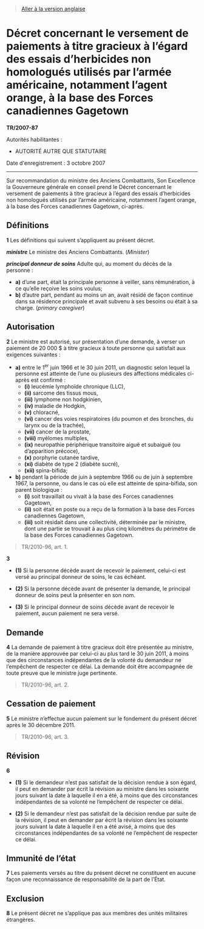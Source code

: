 > [Aller à la version anglaise](/en/Regulations/Statutory%20Instruments/2007/87.md)

# Décret concernant le versement de paiements à titre gracieux à l’égard des essais d’herbicides non homologués utilisés par l’armée américaine, notamment l’agent orange, à la base des Forces canadiennes Gagetown

**TR/2007-87**

Autorités habilitantes : 
- AUTORITÉ AUTRE QUE STATUTAIRE

Date d'enregistrement : 3 octobre 2007

----------

Sur recommandation du ministre des Anciens Combattants, Son Excellence la Gouverneure générale en conseil prend le Décret concernant le versement de paiements à titre gracieux à l’égard des essais d’herbicides non homologués utilisés par l’armée américaine, notamment l’agent orange, à la base des Forces canadiennes Gagetown, ci-après.




## Définitions


**1** Les définitions qui suivent s’appliquent au présent décret.

***ministre*** Le ministre des Anciens Combattants. (*Minister*)

***principal donneur de soins*** Adulte qui, au moment du décès de la personne :
- **a)** d’une part, était la principale personne à veiller, sans rémunération, à ce qu’elle reçoive les soins voulus;
- **b)** d’autre part, pendant au moins un an, avait résidé de façon continue dans sa résidence principale et avait subvenu à ses besoins ou était à sa charge. (*primary caregiver*)




## Autorisation


**2** Le ministre est autorisé, sur présentation d’une demande, à verser un paiement de 20 000 $ à titre gracieux à toute personne qui satisfait aux exigences suivantes :
- **a)** entre le 1<sup>er</sup> juin 1966 et le 30 juin 2011, un diagnostic selon lequel la personne est atteinte de l’une ou plusieurs des affections médicales ci-après est confirmé :
	- **(i)** leucémie lymphoïde chronique (LLC),
	- **(ii)** sarcome des tissus mous,
	- **(iii)** lymphome non hodgkinien,
	- **(iv)** maladie de Hodgkin,
	- **(v)** chloracné,
	- **(vi)** cancer des voies respiratoires (du poumon et des bronches, du larynx ou de la trachée),
	- **(vii)** cancer de la prostate,
	- **(viii)** myélomes multiples,
	- **(ix)** neuropathie périphérique transitoire aiguë et subaiguë (ou d’apparition précoce),
	- **(x)** porphyrie cutanée tardive,
	- **(xi)** diabète de type 2 (diabète sucré),
	- **(xii)** spina-bifida;
- **b)** pendant la période de juin à septembre 1966 ou de juin à septembre 1967, la personne, ou dans le cas où elle est atteinte de spina-bifida, son parent biologique :
	- **(i)** soit travaillait ou vivait à la base des Forces canadiennes Gagetown,
	- **(ii)** soit était en poste ou a reçu de la formation à la base des Forces canadiennes Gagetown,
	- **(iii)** soit résidait dans une collectivité, déterminée par le ministre, dont une partie se trouvait à au plus cinq kilomètres du périmètre de la base des Forces canadiennes Gagetown.
> TR/2010-96, art. 1.




**3** 

- **(1)** Si la personne décède avant de recevoir le paiement, celui-ci est versé au principal donneur de soins, le cas échéant.

- **(2)** Si la personne décède avant de présenter la demande, le principal donneur de soins peut la présenter en son nom.

- **(3)** Si le principal donneur de soins décède avant de recevoir le paiement, aucun paiement ne sera versé.




## Demande


**4** La demande de paiement à titre gracieux doit être présentée au ministre, de la manière approuvée par celui-ci au plus tard le 30 juin 2011, à moins que des circonstances indépendantes de la volonté du demandeur ne l’empêchent de respecter ce délai. La demande doit être accompagnée de toute preuve que le ministre juge pertinente.
> TR/2010-96, art. 2.





## Cessation de paiement


**5** Le ministre n’effectue aucun paiement sur le fondement du présent décret après le 30 décembre 2011.
> TR/2010-96, art. 3.





## Révision


**6** 

- **(1)** Si le demandeur n’est pas satisfait de la décision rendue à son égard, il peut en demander par écrit la révision au ministre dans les soixante jours suivant la date à laquelle il en a été, à moins que des circonstances indépendantes de sa volonté ne l’empêchent de respecter ce délai.

- **(2)** Si le demandeur n’est pas satisfait de la décision rendue par suite de la révision, il peut en demander par écrit la révision dans les soixante jours suivant la date à laquelle il en a été avisé, à moins que des circonstances indépendantes de sa volonté ne l’empêchent de respecter ce délai.




## Immunité de l’état


**7** Les paiements versés au titre du présent décret ne constituent en aucune façon une reconnaissance de responsabilité de la part de l’État.




## Exclusion


**8** Le présent décret ne s’applique pas aux membres des unités militaires étrangères.


